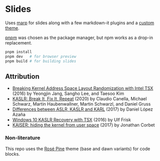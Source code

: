 # Slides

Uses [marp](https://marp.app) for slides along with a few markdown-it plugins and a [custom theme](https://github.com/JannikWibker/marp-theme).

[pnpm](https://pnpm.io) was chosen as the package manager, but npm works as a drop-in replacement.

```sh
pnpm install
pnpm dev   # for browser preview
pnpm build # for building slides
```

## Attribution

- [Breaking Kernel Address Space Layout Randomization with Intel TSX](https://dl.acm.org/doi/10.1145/2976749.2978321) (2016) by Yeongjin Jang, Sangho Lee, and Taesoo Kim
- [KASLR: Break It, Fix It, Repeat](https://doi.org/10.1145/3320269.3384747) (2020) by Claudio Canella, Michael Schwarz, Martin Haubenwallner, Martin Schwarzl, and Daniel Gruss
- [Differences between ASLR, KASLR and KARL](https://www.daniloaz.com/en/differences-between-aslr-kaslr-and-karl/) (2017) by Daniel López Azaña
- [Windows 10 KASLR Recovery with TSX](https://blog.frizk.net/2016/11/windows-10-kaslr-recovery-with-tsx.html) (2016) by Ulf Frisk
- [KAISER: hiding the kernel from user space](https://lwn.net/Articles/738975/) (2017) by Jonathan Corbet

### Non-literature

This repo uses the [Rosé Pine](https://rosepinetheme.com/) theme (base and dawn variants) for code blocks.
